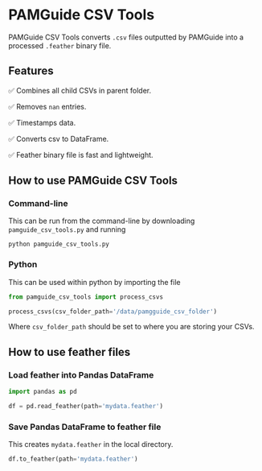 # PAMGuide CSV Tools

PAMGuide CSV Tools converts `.csv` files outputted by PAMGuide into a processed `.feather` binary file. 

## Features

✅ Combines all child CSVs in parent folder.

✅ Removes `nan` entries.

✅ Timestamps data.

✅ Converts csv to DataFrame.

✅ Feather binary file is fast and lightweight.

## How to use PAMGuide CSV Tools

### Command-line

This can be run from the command-line by downloading `pamguide_csv_tools.py` and running

```
python pamguide_csv_tools.py
```

### Python

This can be used within python by importing the file

```python
from pamguide_csv_tools import process_csvs

process_csvs(csv_folder_path='/data/pamgguide_csv_folder')
```

Where `csv_folder_path` should be set to where you are storing your CSVs.

## How to use feather files

### Load feather into Pandas DataFrame
```python
import pandas as pd

df = pd.read_feather(path='mydata.feather')
```

### Save Pandas DataFrame to feather file

This creates `mydata.feather` in the local directory.

```python
df.to_feather(path='mydata.feather')
```
